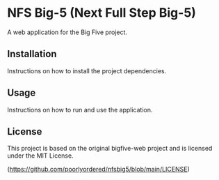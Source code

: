 # NFS Big-5 (Next Full Step Big-5)

A web application for the Big Five project.

## Installation

Instructions on how to install the project dependencies.

## Usage

Instructions on how to run and use the application.

## License

This project is based on the original bigfive-web project and is licensed under the MIT License.

(https://github.com/poorlyordered/nfsbig5/blob/main/LICENSE)
